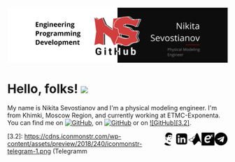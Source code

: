 [![Header](https://github.com/NikitaSevostyanov/NikitaSevostyanov/blob/master/Header.png "Header")](https://martinheinz.dev/)

# Hello, folks! <img src="https://raw.githubusercontent.com/MartinHeinz/MartinHeinz/master/wave.gif" width="30px">

My name is Nikita Sevostianov and I'm a physical modeling engineer. I'm from Khimki, Moscow Region, and currently working at ETMC-Exponenta. You can find me on [![GitHub][2.2]][2], on [![GitHub][1.2]][1] or on [![GitHub][3.2]][3].

<a href="https://t.me/roslovets"><img align="right" width="30" height="30" src="https://github.com/roslovets/roslovets/raw/master/src/icon-fa-telegram.png"></a>
<a href="https://hub.exponenta.ru/profile/22876"><img align="right" width="30" height="30" src="https://github.com/roslovets/roslovets/raw/master/src/icon-my-etmc-exponenta.png"></a>
<a href="https://www.mathworks.com/matlabcentral/profile/authors/7326344-pavel-roslovets"><img align="right" width="30" height="30" src="https://github.com/roslovets/roslovets/raw/master/src/icon-mw-matlab.png"></a>
<a href="https://www.linkedin.com/in/pavel-roslovets"><img align="right" width="30" height="30" src="https://github.com/roslovets/roslovets/raw/master/src/icon-fa-linkedin-square.png"></a>
<a href="https://roslovets.github.io/"><img align="right" width="30" height="30" src="https://github.com/roslovets/roslovets/raw/master/src/icon-roslovets-website.png"></a>

<!-- links to social media icons -->

<!-- icons with padding -->

[1.1]: http://i.imgur.com/tXSoThF.png (twitter icon with padding)
[2.1]: http://i.imgur.com/0o48UoR.png (github icon with padding)

<!-- icons without padding -->

[1.2]: https://img.favpng.com/15/0/4/matlab-computer-icons-mathworks-png-favpng-zXPas0NJx3CYdpLYNHqss3RWn.jpg (MathWorks)
[2.2]: http://i.imgur.com/9I6NRUm.png (GitHub)
[3.2]: https://cdns.iconmonstr.com/wp-content/assets/preview/2018/240/iconmonstr-telegram-1.png (Telegramm


<!-- links to your social media accounts -->

[1]: https://www.mathworks.com/matlabcentral/profile/authors/17229893?s_tid=gn_comm
[2]: https://github.com/NikitaSevostyanov
[3]: http://t.me/Footmachine


<!-- Resources -->
<!-- Icons: https://simpleicons.org/ -->
<!-- GitHub Stats: https://github.com/anuraghazra/github-readme-stats -->
<!-- Emojis: https://emojipedia.org/emoji/ -->
<!-- HTML Emojis: https://www.fileformat.info/index.htm -->
<!-- Shields: https://shields.io/ -->
<!-- Awesome GitHub Profile README: https://github.com/abhisheknaiidu/awesome-github-profile-readme -->
